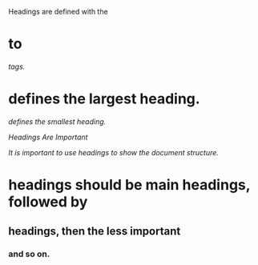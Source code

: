 Headings are defined with the <h1>to <h6> tags.

<h1> defines the largest heading.

<h6> defines the smallest heading.

Headings Are Important

It is important to use headings to show the document structure.

<h1> headings should be main headings, followed by <h2> headings, then the less important <h3> and so on.